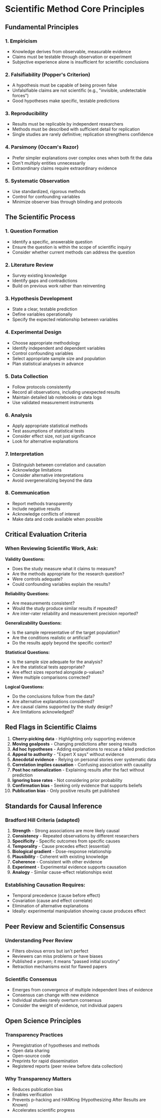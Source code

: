# Scientific Method Core Principles

## Fundamental Principles

### 1. Empiricism
- Knowledge derives from observable, measurable evidence
- Claims must be testable through observation or experiment
- Subjective experience alone is insufficient for scientific conclusions

### 2. Falsifiability (Popper's Criterion)
- A hypothesis must be capable of being proven false
- Unfalsifiable claims are not scientific (e.g., "invisible, undetectable forces")
- Good hypotheses make specific, testable predictions

### 3. Reproducibility
- Results must be replicable by independent researchers
- Methods must be described with sufficient detail for replication
- Single studies are rarely definitive; replication strengthens confidence

### 4. Parsimony (Occam's Razor)
- Prefer simpler explanations over complex ones when both fit the data
- Don't multiply entities unnecessarily
- Extraordinary claims require extraordinary evidence

### 5. Systematic Observation
- Use standardized, rigorous methods
- Control for confounding variables
- Minimize observer bias through blinding and protocols

## The Scientific Process

### 1. Question Formation
- Identify a specific, answerable question
- Ensure the question is within the scope of scientific inquiry
- Consider whether current methods can address the question

### 2. Literature Review
- Survey existing knowledge
- Identify gaps and contradictions
- Build on previous work rather than reinventing

### 3. Hypothesis Development
- State a clear, testable prediction
- Define variables operationally
- Specify the expected relationship between variables

### 4. Experimental Design
- Choose appropriate methodology
- Identify independent and dependent variables
- Control confounding variables
- Select appropriate sample size and population
- Plan statistical analyses in advance

### 5. Data Collection
- Follow protocols consistently
- Record all observations, including unexpected results
- Maintain detailed lab notebooks or data logs
- Use validated measurement instruments

### 6. Analysis
- Apply appropriate statistical methods
- Test assumptions of statistical tests
- Consider effect size, not just significance
- Look for alternative explanations

### 7. Interpretation
- Distinguish between correlation and causation
- Acknowledge limitations
- Consider alternative interpretations
- Avoid overgeneralizing beyond the data

### 8. Communication
- Report methods transparently
- Include negative results
- Acknowledge conflicts of interest
- Make data and code available when possible

## Critical Evaluation Criteria

### When Reviewing Scientific Work, Ask:

**Validity Questions:**
- Does the study measure what it claims to measure?
- Are the methods appropriate for the research question?
- Were controls adequate?
- Could confounding variables explain the results?

**Reliability Questions:**
- Are measurements consistent?
- Would the study produce similar results if repeated?
- Are inter-rater reliability and measurement precision reported?

**Generalizability Questions:**
- Is the sample representative of the target population?
- Are the conditions realistic or artificial?
- Do the results apply beyond the specific context?

**Statistical Questions:**
- Is the sample size adequate for the analysis?
- Are the statistical tests appropriate?
- Are effect sizes reported alongside p-values?
- Were multiple comparisons corrected?

**Logical Questions:**
- Do the conclusions follow from the data?
- Are alternative explanations considered?
- Are causal claims supported by the study design?
- Are limitations acknowledged?

## Red Flags in Scientific Claims

1. **Cherry-picking data** - Highlighting only supporting evidence
2. **Moving goalposts** - Changing predictions after seeing results
3. **Ad hoc hypotheses** - Adding explanations to rescue a failed prediction
4. **Appeal to authority** - "Expert X says" without evidence
5. **Anecdotal evidence** - Relying on personal stories over systematic data
6. **Correlation implies causation** - Confusing association with causality
7. **Post hoc rationalization** - Explaining results after the fact without prediction
8. **Ignoring base rates** - Not considering prior probability
9. **Confirmation bias** - Seeking only evidence that supports beliefs
10. **Publication bias** - Only positive results get published

## Standards for Causal Inference

### Bradford Hill Criteria (adapted)
1. **Strength** - Strong associations are more likely causal
2. **Consistency** - Repeated observations by different researchers
3. **Specificity** - Specific outcomes from specific causes
4. **Temporality** - Cause precedes effect (essential)
5. **Biological gradient** - Dose-response relationship
6. **Plausibility** - Coherent with existing knowledge
7. **Coherence** - Consistent with other evidence
8. **Experiment** - Experimental evidence supports causation
9. **Analogy** - Similar cause-effect relationships exist

### Establishing Causation Requires:
- Temporal precedence (cause before effect)
- Covariation (cause and effect correlate)
- Elimination of alternative explanations
- Ideally: experimental manipulation showing cause produces effect

## Peer Review and Scientific Consensus

### Understanding Peer Review
- Filters obvious errors but isn't perfect
- Reviewers can miss problems or have biases
- Published ≠ proven; it means "passed initial scrutiny"
- Retraction mechanisms exist for flawed papers

### Scientific Consensus
- Emerges from convergence of multiple independent lines of evidence
- Consensus can change with new evidence
- Individual studies rarely overturn consensus
- Consider the weight of evidence, not individual papers

## Open Science Principles

### Transparency Practices
- Preregistration of hypotheses and methods
- Open data sharing
- Open-source code
- Preprints for rapid dissemination
- Registered reports (peer review before data collection)

### Why Transparency Matters
- Reduces publication bias
- Enables verification
- Prevents p-hacking and HARKing (Hypothesizing After Results are Known)
- Accelerates scientific progress
